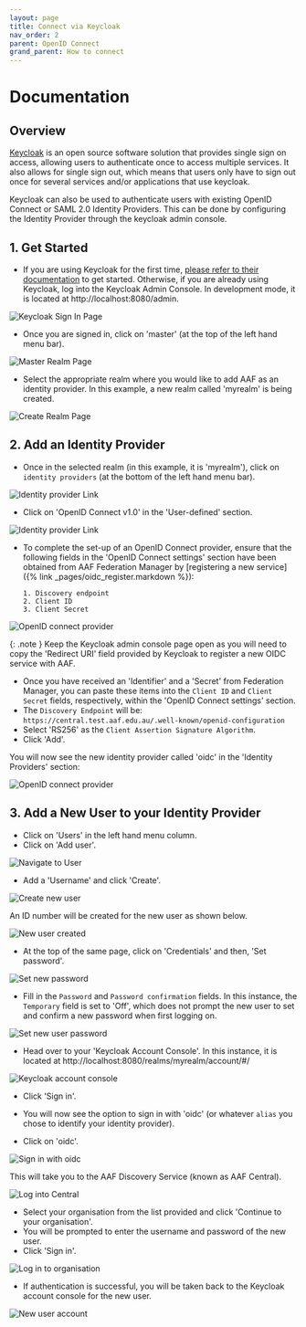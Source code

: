 ```yaml
---
layout: page
title: Connect via Keycloak
nav_order: 2
parent: OpenID Connect
grand_parent: How to connect
---
```


# Documentation
## Overview

[Keycloak](https://www.keycloak.org/) is an open source software solution that provides single sign on access, 
allowing users to authenticate once to access multiple services. It also allows for single sign out, which means that users only have to sign out once for several services and/or applications that use keycloak.

Keycloak can also be used to authenticate users with existing OpenID Connect or SAML 2.0 Identity Providers. This can be done by configuring the Identity Provider through the keycloak admin console.

## 1. Get Started

* If you are using Keycloak for the first time, [please refer to their documentation](https://www.keycloak.org/documentation) to get started. Otherwise, if you are already using Keycloak, log into the Keycloak Admin 
  Console. In development mode, it is located at http://localhost:8080/admin.

![Keycloak Sign In Page](/assets/images/keycloak-signin-page.png)

* Once you are signed in, click on 'master' (at the top of the left hand menu bar).

![Master Realm Page](/assets/images/master-realm-page.png)

* Select the appropriate realm where you would like to add AAF as an identity provider. In this example, a new realm 
called 'myrealm' is being created.

![Create Realm Page](/assets/images/create-realm.png)

## 2. Add an Identity Provider

* Once in the selected realm (in this example, it is 'myrealm'), click on `identity providers` (at the bottom of the 
  left hand menu bar).

![Identity provider Link](/assets/images/navigate-to-idp.png)

* Click on 'OpenID Connect v1.0' in the 'User-defined' section.

![Identity provider Link](/assets/images/identity-provider-selection.png)

* To complete the set-up of an OpenID Connect provider, ensure that the following fields in the 'OpenID Connect 
  settings' section have been obtained from AAF Federation Manager by [registering a new service]({% link 
  _pages/oidc_register.markdown %}):

      1. Discovery endpoint
      2. Client ID
      3. Client Secret

![OpenID connect provider](/assets/images/add-open-id-connect-provider.png)

{: .note }
Keep the Keycloak admin console page open as you will need to copy the 'Redirect URI' field provided by Keycloak to 
register a new OIDC service with AAF.

* Once you have received an 'Identifier' and a 'Secret' from Federation Manager, you can paste these items into the 
  `Client ID` and `Client Secret` fields, respectively, within the 'OpenID Connect settings' section.
* The `Discovery Endpoint` will be: `https://central.test.aaf.edu.au/.well-known/openid-configuration`
* Select 'RS256' as the `Client Assertion Signature Algorithm`.
* Click 'Add'.

You will now see the new identity provider called 'oidc' in the 'Identity Providers' section:

![OpenID connect provider](/assets/images/new-identity-provider.png)

## 3. Add a New User to your Identity Provider

* Click on 'Users' in the left hand menu column. 
* Click on 'Add user'.

![Navigate to User](/assets/images/navigate-to-new-user.png)

* Add a 'Username' and click 'Create'.

![Create new user](/assets/images/create-new-user.png)

An ID number will be created for the new user as shown below.

![New user created](/assets/images/new-user-created.png)

* At the top of the same page, click on 'Credentials' and then, 'Set password'.

![Set new password](/assets/images/set-new-password.png)

* Fill in the `Password` and `Password confirmation` fields. In this instance, the `Temporary` field is set to 'Off',
  which does not prompt the new user to set and confirm a new password when first logging on.

![Set new user password](/assets/images/set-password-for-new-user.png)

* Head over to your 'Keycloak Account Console'. In this instance, it is located at 
  http://localhost:8080/realms/myrealm/account/#/

![Keycloak account console](/assets/images/keycloak-account-console.png)

* Click 'Sign in'.

* You will now see the option to sign in with 'oidc' (or whatever `alias` you chose to identify your identity provider).
* Click on 'oidc'.

![Sign in with oidc](/assets/images/sign-in-with-oidc.png)

This will take you to the AAF Discovery Service (known as AAF Central).

![Log into Central](/assets/images/log-in-to-central.png)

* Select your organisation from the list provided and click 'Continue to your organisation'.
* You will be prompted to enter the username and password of the new user.
* Click 'Sign in'.

![Log in to organisation](/assets/images/login-to-organisation.png)

* If authentication is successful, you will be taken back to the Keycloak account console for the new user.

![New user account](/assets/images/new-user-account.png)